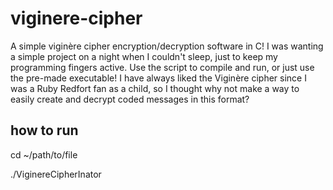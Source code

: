 # viginere-cipher
A simple viginère cipher encryption/decryption software in C!
I was wanting a simple project on a night when I couldn't sleep, just to keep my programming fingers active. Use the script to compile and run, or just use the pre-made executable! I have always liked the Viginère cipher since I was a Ruby Redfort fan as a child, so I thought why not make a way to easily create and decrypt coded messages in this format?

## how to run
  cd ~/path/to/file

  ./ViginereCipherInator
